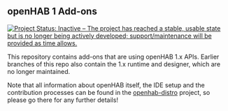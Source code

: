 ## openHAB 1 Add-ons

[![Project Status: Inactive – The project has reached a stable, usable state but is no longer being actively developed; support/maintenance will be provided as time allows.](https://www.repostatus.org/badges/latest/inactive.svg)](https://www.repostatus.org/#inactive)

This repository contains add-ons that are using openHAB 1.x APIs.
Earlier branches of this repo also contain the 1.x runtime and designer, which are no longer maintained.

Note that all information about openHAB itself, the IDE setup and the contribution processes can be found in the [openhab-distro](https://github.com/openhab/openhab-distro) project, so please go there for any further details!
